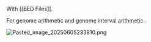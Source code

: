 With [[BED Files]].

For genome arithmetic and genome interval arithmetic.

![Pasted_image_20250605233810.png](pasted_image_20250605233810.png)
